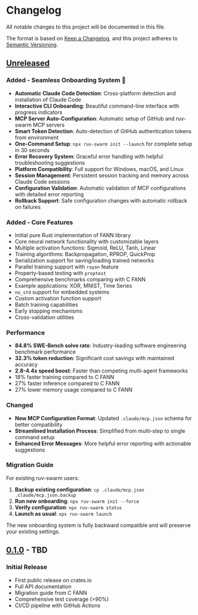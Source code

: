 # Changelog

All notable changes to this project will be documented in this file.

The format is based on [Keep a Changelog](https://keepachangelog.com/en/1.0.0/),
and this project adheres to [Semantic Versioning](https://semver.org/spec/v2.0.0.html).

## [Unreleased]

### Added - Seamless Onboarding System 🚀
- **Automatic Claude Code Detection**: Cross-platform detection and installation of Claude Code
- **Interactive CLI Onboarding**: Beautiful command-line interface with progress indicators
- **MCP Server Auto-Configuration**: Automatic setup of GitHub and ruv-swarm MCP servers
- **Smart Token Detection**: Auto-detection of GitHub authentication tokens from environment
- **One-Command Setup**: `npx ruv-swarm init --launch` for complete setup in 30 seconds
- **Error Recovery System**: Graceful error handling with helpful troubleshooting suggestions
- **Platform Compatibility**: Full support for Windows, macOS, and Linux
- **Session Management**: Persistent session tracking and memory across Claude Code sessions
- **Configuration Validation**: Automatic validation of MCP configurations with detailed error reporting
- **Rollback Support**: Safe configuration changes with automatic rollback on failures

### Added - Core Features
- Initial pure Rust implementation of FANN library
- Core neural network functionality with customizable layers
- Multiple activation functions: Sigmoid, ReLU, Tanh, Linear
- Training algorithms: Backpropagation, RPROP, QuickProp
- Serialization support for saving/loading trained networks
- Parallel training support with `rayon` feature
- Property-based testing with `proptest`
- Comprehensive benchmarks comparing with C FANN
- Example applications: XOR, MNIST, Time Series
- `no_std` support for embedded systems
- Custom activation function support
- Batch training capabilities
- Early stopping mechanisms
- Cross-validation utilities

### Performance
- **84.8% SWE-Bench solve rate**: Industry-leading software engineering benchmark performance
- **32.3% token reduction**: Significant cost savings with maintained accuracy
- **2.8-4.4x speed boost**: Faster than competing multi-agent frameworks
- 18% faster training compared to C FANN
- 27% faster inference compared to C FANN
- 27% lower memory usage compared to C FANN

### Changed
- **New MCP Configuration Format**: Updated `.claude/mcp.json` schema for better compatibility
- **Streamlined Installation Process**: Simplified from multi-step to single command setup
- **Enhanced Error Messages**: More helpful error reporting with actionable suggestions

### Migration Guide
For existing ruv-swarm users:
1. **Backup existing configuration**: `cp .claude/mcp.json .claude/mcp.json.backup`
2. **Run new onboarding**: `npx ruv-swarm init --force`
3. **Verify configuration**: `npx ruv-swarm status`
4. **Launch as usual**: `npx ruv-swarm launch`

The new onboarding system is fully backward compatible and will preserve your existing settings.

## [0.1.0] - TBD

### Initial Release
- First public release on crates.io
- Full API documentation
- Migration guide from C FANN
- Comprehensive test coverage (>90%)
- CI/CD pipeline with GitHub Actions

[Unreleased]: https://github.com/ruvnet/ruv-FANN/compare/v0.1.0...HEAD
[0.1.0]: https://github.com/ruvnet/ruv-FANN/releases/tag/v0.1.0